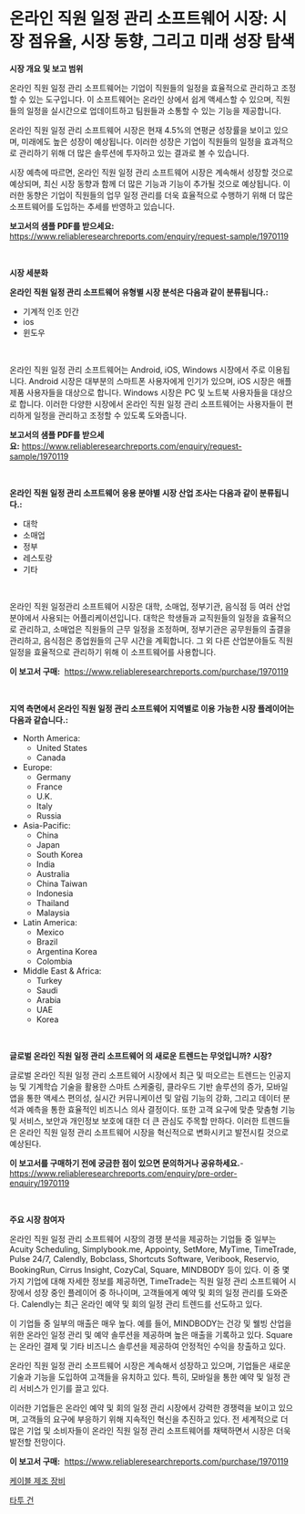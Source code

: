 <p><h1>온라인 직원 일정 관리 소프트웨어 시장: 시장 점유율, 시장 동향, 그리고 미래 성장 탐색</h1></p><p><strong>시장 개요 및 보고 범위</strong></p>
<p><p>온라인 직원 일정 관리 소프트웨어는 기업이 직원들의 일정을 효율적으로 관리하고 조정할 수 있는 도구입니다. 이 소프트웨어는 온라인 상에서 쉽게 액세스할 수 있으며, 직원들의 일정을 실시간으로 업데이트하고 팀원들과 소통할 수 있는 기능을 제공합니다.</p><p>온라인 직원 일정 관리 소프트웨어 시장은 현재 4.5%의 연평균 성장률을 보이고 있으며, 미래에도 높은 성장이 예상됩니다. 이러한 성장은 기업이 직원들의 일정을 효과적으로 관리하기 위해 더 많은 솔루션에 투자하고 있는 결과로 볼 수 있습니다.</p><p>시장 예측에 따르면, 온라인 직원 일정 관리 소프트웨어 시장은 계속해서 성장할 것으로 예상되며, 최신 시장 동향과 함께 더 많은 기능과 기능이 추가될 것으로 예상됩니다. 이러한 동향은 기업이 직원들의 업무 일정 관리를 더욱 효율적으로 수행하기 위해 더 많은 소프트웨어를 도입하는 추세를 반영하고 있습니다.</p></p>
<p><strong>보고서의 샘플 PDF를 받으세요:</strong> <a href="https://www.reliableresearchreports.com/enquiry/request-sample/1970119">https://www.reliableresearchreports.com/enquiry/request-sample/1970119</a></p>
<p>&nbsp;</p>
<p><strong>시장 세분화</strong></p>
<p><strong>온라인 직원 일정 관리 소프트웨어 유형별 시장 분석은 다음과 같이 분류됩니다.:</strong></p>
<p><ul><li>기계적 인조 인간</li><li>ios</li><li>윈도우</li></ul></p>
<p>&nbsp;</p>
<p><p>온라인 직원 일정 관리 소프트웨어는 Android, iOS, Windows 시장에서 주로 이용됩니다. Android 시장은 대부분의 스마트폰 사용자에게 인기가 있으며, iOS 시장은 애플 제품 사용자들을 대상으로 합니다. Windows 시장은 PC 및 노트북 사용자들을 대상으로 합니다. 이러한 다양한 시장에서 온라인 직원 일정 관리 소프트웨어는 사용자들이 편리하게 일정을 관리하고 조정할 수 있도록 도와줍니다.</p></p>
<p><strong>보고서의 샘플 PDF를 받으세요:</strong>&nbsp;<a href="https://www.reliableresearchreports.com/enquiry/request-sample/1970119">https://www.reliableresearchreports.com/enquiry/request-sample/1970119</a></p>
<p>&nbsp;</p>
<p><strong> 온라인 직원 일정 관리 소프트웨어 응용 분야별 시장 산업 조사는 다음과 같이 분류됩니다.:</strong></p>
<p><ul><li>대학</li><li>소매업</li><li>정부</li><li>레스토랑</li><li>기타</li></ul></p>
<p>&nbsp;</p>
<p><p>온라인 직원 일정관리 소프트웨어 시장은 대학, 소매업, 정부기관, 음식점 등 여러 산업분야에서 사용되는 어플리케이션입니다. 대학은 학생들과 교직원들의 일정을 효율적으로 관리하고, 소매업은 직원들의 근무 일정을 조정하며, 정부기관은 공무원들의 출결을 관리하고, 음식점은 종업원들의 근무 시간을 계획합니다. 그 외 다른 산업분야들도 직원 일정을 효율적으로 관리하기 위해 이 소프트웨어를 사용합니다.</p></p>
<p><strong>이 보고서 구매:</strong>&nbsp; <a href="https://www.reliableresearchreports.com/purchase/1970119">https://www.reliableresearchreports.com/purchase/1970119</a></p>
<p>&nbsp;</p>
<p><strong>지역 측면에서 온라인 직원 일정 관리 소프트웨어 지역별로 이용 가능한 시장 플레이어는 다음과 같습니다.:</strong></p>
<p><ul>
    <li>
        North America:
        <ul>
            <li>United States</li>
            <li>Canada</li>
        </ul>
    </li>
    <li>
        Europe:
        <ul>
            <li>Germany</li>
            <li>France</li>
            <li>U.K.</li>
            <li>Italy</li>
            <li>Russia</li>
        </ul>
    </li>
    <li>
        Asia-Pacific:
        <ul>
            <li>China</li>
            <li>Japan</li>
            <li>South Korea</li>
            <li>India</li>
            <li>Australia</li>
            <li>China Taiwan</li>
            <li>Indonesia</li>
            <li>Thailand</li>
            <li>Malaysia</li>
        </ul>
    </li>
    <li>
        Latin America:
        <ul>
            <li>Mexico</li>
            <li>Brazil</li>
            <li>Argentina Korea</li>
            <li>Colombia</li>
        </ul>
    </li>
    <li>
        Middle East & Africa:
        <ul>
            <li>Turkey</li>
            <li>Saudi</li>
            <li>Arabia</li>
            <li>UAE</li>
            <li>Korea</li>
        </ul>
    </li>
    </ul></p>
<p>&nbsp;</p>
<p><strong>글로벌 온라인 직원 일정 관리 소프트웨어 의 새로운 트렌드는 무엇입니까? 시장?</strong></p>
<p><p>글로벌 온라인 직원 일정 관리 소프트웨어 시장에서 최근 및 떠오르는 트렌드는 인공지능 및 기계학습 기술을 활용한 스마트 스케줄링, 클라우드 기반 솔루션의 증가, 모바일 앱을 통한 액세스 편의성, 실시간 커뮤니케이션 및 알림 기능의 강화, 그리고 데이터 분석과 예측을 통한 효율적인 비즈니스 의사 결정이다. 또한 고객 요구에 맞춘 맞춤형 기능 및 서비스, 보안과 개인정보 보호에 대한 더 큰 관심도 주목할 만하다. 이러한 트렌드들은 온라인 직원 일정 관리 소프트웨어 시장을 혁신적으로 변화시키고 발전시킬 것으로 예상된다.</p></p>
<p><strong>이 보고서를 구매하기 전에 궁금한 점이 있으면 문의하거나 공유하세요.</strong>- <a href="https://www.reliableresearchreports.com/enquiry/pre-order-enquiry/1970119">https://www.reliableresearchreports.com/enquiry/pre-order-enquiry/1970119</a></p>
<p>&nbsp;</p>
<p><strong>주요 시장 참여자</strong></p>
<p><p>온라인 직원 일정 관리 소프트웨어 시장의 경쟁 분석을 제공하는 기업들 중 일부는 Acuity Scheduling, Simplybook.me, Appointy, SetMore, MyTime, TimeTrade, Pulse 24/7, Calendly, Bobclass, Shortcuts Software, Veribook, Reservio, BookingRun, Cirrus Insight, CozyCal, Square, MINDBODY 등이 있다. 이 중 몇 가지 기업에 대해 자세한 정보를 제공하면, TimeTrade는 직원 일정 관리 소프트웨어 시장에서 성장 중인 플레이어 중 하나이며, 고객들에게 예약 및 회의 일정 관리를 도와준다. Calendly는 최근 온라인 예약 및 회의 일정 관리 트렌드를 선도하고 있다.</p><p>이 기업들 중 일부의 매출은 매우 높다. 예를 들어, MINDBODY는 건강 및 웰빙 산업을 위한 온라인 일정 관리 및 예약 솔루션을 제공하며 높은 매출을 기록하고 있다. Square는 온라인 결제 및 기타 비즈니스 솔루션을 제공하여 안정적인 수익을 창출하고 있다.</p><p>온라인 직원 일정 관리 소프트웨어 시장은 계속해서 성장하고 있으며, 기업들은 새로운 기술과 기능을 도입하여 고객들을 유치하고 있다. 특히, 모바일을 통한 예약 및 일정 관리 서비스가 인기를 끌고 있다.</p><p>이러한 기업들은 온라인 예약 및 회의 일정 관리 시장에서 강력한 경쟁력을 보이고 있으며, 고객들의 요구에 부응하기 위해 지속적인 혁신을 추진하고 있다. 전 세계적으로 더 많은 기업 및 소비자들이 온라인 직원 일정 관리 소프트웨어를 채택하면서 시장은 더욱 발전할 전망이다.</p></p>
<p><strong>이 보고서 구매:</strong>&nbsp;&nbsp;<a href="https://www.reliableresearchreports.com/purchase/1970119">https://www.reliableresearchreports.com/purchase/1970119</a></p>
<p><p><a href="https://github.com/vskv4779xr1/Market-Research-Report-List-1/blob/main/268991811228.md">케이블 제조 장비</a></p><p><a href="https://github.com/xvz497517413/Market-Research-Report-List-1/blob/main/218167511227.md">타투 건</a></p></p>
